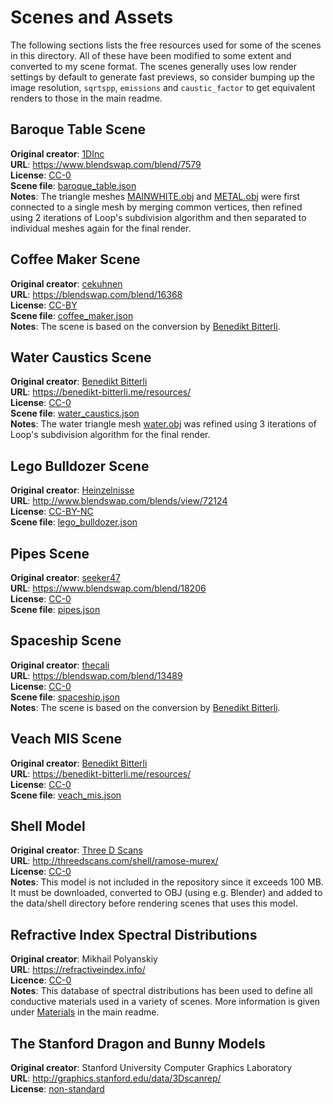 # Scenes and Assets

The following sections lists the free resources used for some of the scenes in this directory. All of these have been modified to some extent and converted to my scene format. The scenes generally uses low render settings by default to generate fast previews, so consider bumping up the image resolution, `sqrtspp`, `emissions` and `caustic_factor` to get equivalent renders to those in the main readme.

## Baroque Table Scene

**Original creator**: [1DInc](https://www.blendswap.com/profile/29866)<br>
**URL**: https://www.blendswap.com/blend/7579<br>
**License**: [CC-0](https://creativecommons.org/publicdomain/mark/1.0/)<br>
**Scene file**: [baroque_table.json](baroque_table.json)<br>
**Notes**: The triangle meshes [MAINWHITE.obj](data/baroque_table/MAINWHITE.obj) and [METAL.obj](data/baroque_table/METAL.obj) were first connected to a single mesh by merging common vertices, then refined using 2 iterations of Loop's subdivision algorithm and then separated to individual meshes again for the final render.

## Coffee Maker Scene

**Original creator**: [cekuhnen](https://blendswap.com/profile/13522)<br>
**URL**: https://blendswap.com/blend/16368<br>
**License**: [CC-BY](https://creativecommons.org/licenses/by/3.0/)<br>
**Scene file**: [coffee_maker.json](coffee_maker.json)<br>
**Notes**: The scene is based on the conversion by [Benedikt Bitterli](https://benedikt-bitterli.me/resources/).

## Water Caustics Scene

**Original creator**: [Benedikt Bitterli](https://benedikt-bitterli.me/)<br>
**URL**: https://benedikt-bitterli.me/resources/<br>
**License**: [CC-0](https://creativecommons.org/publicdomain/mark/1.0/)<br>
**Scene file**: [water_caustics.json](water_caustics.json)<br>
**Notes**: The water triangle mesh [water.obj](data/water_caustics/water.obj) was refined using 3 iterations of Loop's subdivision algorithm for the final render.

## Lego Bulldozer Scene

**Original creator**: [Heinzelnisse](https://blendswap.com/profile/88652)<br>
**URL**: http://www.blendswap.com/blends/view/72124<br>
**License**: [CC-BY-NC](https://creativecommons.org/licenses/by-nc/3.0/)<br>
**Scene file**: [lego_bulldozer.json](lego_bulldozer.json)

## Pipes Scene

**Original creator**: [seeker47](https://www.blendswap.com/profile/141258)<br>
**URL**: https://www.blendswap.com/blend/18206<br>
**License**: [CC-0](https://creativecommons.org/publicdomain/mark/1.0/)<br>
**Scene file**: [pipes.json](pipes.json)

## Spaceship Scene

**Original creator**: [thecali](https://blendswap.com/profile/215428)<br>
**URL**: https://blendswap.com/blend/13489<br>
**License**: [CC-0](https://creativecommons.org/publicdomain/mark/1.0/)<br>
**Scene file**: [spaceship.json](spaceship.json)<br>
**Notes**: The scene is based on the conversion by [Benedikt Bitterli](https://benedikt-bitterli.me/resources/).

## Veach MIS Scene

**Original creator**: [Benedikt Bitterli](https://benedikt-bitterli.me/)<br>
**URL**: https://benedikt-bitterli.me/resources/<br>
**License**: [CC-0](https://creativecommons.org/publicdomain/mark/1.0/)<br>
**Scene file**: [veach_mis.json](veach_mis.json)

## Shell Model

**Original creator**: [Three D Scans](http://threedscans.com/)<br>
**URL**: http://threedscans.com/shell/ramose-murex/<br>
**License**: [CC-0](https://creativecommons.org/publicdomain/mark/1.0/)<br>
**Notes**: This model is not included in the repository since it exceeds 100 MB. It must be downloaded, converted to OBJ (using e.g. Blender) and added to the data/shell directory before rendering scenes that uses this model.

## Refractive Index Spectral Distributions

**Original creator**: Mikhail Polyanskiy<br>
**URL**: https://refractiveindex.info/<br>
**Licence**: [CC-0](https://creativecommons.org/publicdomain/mark/1.0/)<br>
**Notes**: This database of spectral distributions has been used to define all conductive materials used in a variety of scenes. More information is given under [Materials](../README.md#materials) in the main readme.

## The Stanford Dragon and Bunny Models

**Original creator**: Stanford University Computer Graphics Laboratory<br>
**URL**: http://graphics.stanford.edu/data/3Dscanrep/<br>
**License**: [non-standard](http://graphics.stanford.edu/data/3Dscanrep/)
